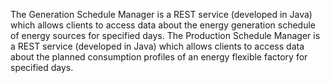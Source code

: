 The Generation Schedule Manager is a REST service (developed in Java) which allows clients to access data about the energy generation schedule of energy sources for specified days.
The Production Schedule Manager is a REST service (developed in Java) which allows clients to access data about the planned consumption profiles of an energy flexible factory for specified days.

